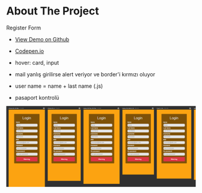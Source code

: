 
# About The Project

  
Register Form

 -  [View Demo on Github](https://klcahmet.github.io/kodluyoruz-odev-Vii/)

 -  [Codepen.io](https://codepen.io/klcahmet/pen/WNGPmKZ) 
 - hover: card, input
 - mail yanlış girilirse alert veriyor ve border'i kırmızı oluyor
 - user name = name + last name (.js)
 - pasaport kontrolü


![enter image description here](https://raw.githubusercontent.com/KlcAhmet/kodluyoruz-odev-Vii/main/screenshot/Screenshot_1.png)


